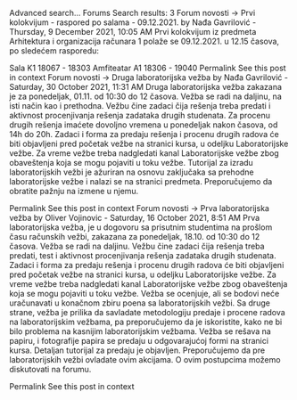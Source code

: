 Advanced search...
Forums
Search results: 3
Forum novosti -> Prvi kolokvijum - raspored po salama - 09.12.2021.
by Nađa Gavrilović - Thursday, 9 December 2021, 10:05 AM
Prvi kolokvijum iz predmeta Arhitektura i organizacija računara 1 polaže se 09.12.2021. u 12.15 časova, po sledećem rasporedu:

Sala K1                18067 - 18303
Amfiteatar A1      18306 - 19040
Permalink
See this post in context
Forum novosti -> Druga laboratorijska vežba
by Nađa Gavrilović - Saturday, 30 October 2021, 11:31 AM
Druga laboratorijska vežba zakazana je za ponedeljak, 01.11. od 10:30 do 12 časova. 
Vežba se radi na daljinu, na isti način kao i prethodna. Vežbu čine zadaci čija rešenja treba predati i aktivnost procenjivanja rešenja zadataka drugih studenata. Za procenu drugih rešenja imaćete dovoljno vremena u ponedeljak nakon časova, od 14h do 20h.
Zadaci i forma za predaju rešenja i procenu drugih radova će biti objavljeni pred početak vežbe na stranici kursa, u odeljku Laboratorijske vežbe. 
Za vreme vežbe treba nadgledati kanal Laboratorijske vežbe zbog obaveštenja koja se mogu pojaviti u toku vežbe. 
Tutorijal za izradu laboratorijskih vežbi je ažuriran na osnovu zaključaka sa prehodne laboratorijske vežbe i nalazi se na stranici predmeta. Preporučujemo da obratite pažnju na izmene u njemu.


Permalink
See this post in context
Forum novosti -> Prva laboratorijska vežba
by Oliver Vojinovic - Saturday, 16 October 2021, 8:51 AM
Prva laboratorijska vežba, je u dogovoru sa prisutnim studentima na prošlom času računskih vežbi, zakazana za ponedeljak, 18.10. od 10:30 do 12 časova. 
Vežba se radi na daljinu. Vežbu čine zadaci čija rešenja treba predati, test i aktivnost procenjivanja rešenja zadataka drugih studenata.
Zadaci i forma za predaju rešenja i procenu drugih radova će biti objavljeni pred početak vežbe na stranici kursa, u odeljku Laboratorijske vežbe. 
Za vreme vežbe treba nadgledati kanal Laboratorijske vežbe zbog obaveštenja koja se mogu pojaviti u toku vežbe.
Vežba se ocenjuje, ali se bodovi neće uračunavati u konačnom zbiru poena sa laboratorijskih vežbi.
Sa druge strane, vežba je prilika da savladate metodologiju predaje i procene radova na laboratorijskim vežbama, pa preporučujemo da je iskoristite, kako ne bi bilo problema na kasnijim laboratorijskim vežbama. 
Vežba se rešava na papiru, i fotografije papira se predaju u odgovarajućoj formi na stranici kursa. Detaljan tutorijal za predaju je objavljen. Preporučujemo da pre laboratorijskih vežbi ovladate ovim akcijama. O ovim postupcima možemo diskutovati na forumu. 

Permalink
See this post in context